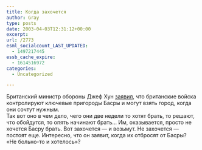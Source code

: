 ```yaml
---
title: Когда захочется
author: Gray
type: posts
date: 2003-04-03T12:31:12+00:00
excerpt:
url: /2773
esml_socialcount_LAST_UPDATED:
  - 1497217445
essb_cache_expire:
  - 1614516972
categories:
  - Uncategorized

---
```








Британский министр обороны Джеф Хун <a href="http://www.alertnet.org/thenews/newsdesk/L03333171.htm" target="_blank">заявил</a>, что британские войска контролируют ключевые пригороды Басры и могут взять город, когда они сочтут нужным.  
Так вот оно в чем дело, чего они две недели то хотят брать, то решают, что обойдутся, то опять начинают брать&#8230; Им, оказывается, просто не хочется Басру брать. Вот захочется &#8212; и возьмут. Не захочется &#8212; постоят еще. Интересно, что он заявит, когда их отбросят от Басры? &#171;Не больно-то и хотелось&#187;?